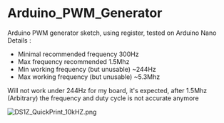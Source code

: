 # Arduino_PWM_Generator
Arduino PWM generator sketch, using register, tested on Arduino Nano
Details :
  - Minimal recommended frequency 300Hz
  - Max frequency recommended 1.5Mhz
  - Min working frequency (but unusable) ~244Hz
  - Max working frequency (but unusable) ~5.3Mhz
  

Will not work under 244Hz for my board, it's expected,
after 1.5Mhz (Arbitrary) the frequency and duty cycle is not accurate anymore


![DS1Z_QuickPrint_10kHZ.png](https://github.com/MoEmanon/Arduino_PWM_Generator/blob/master/screenshots/DS1Z_QuickPrint_10kHZ.png)
